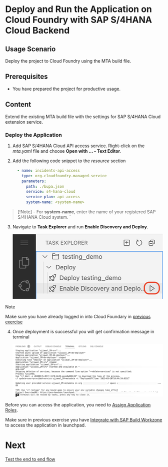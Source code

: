 # Deploy and Run the Application on Cloud Foundry with SAP S/4HANA Cloud Backend

## Usage Scenario

Deploy the project to Cloud Foundry using the MTA build file.

## Prerequisites

* You have prepared the project for productive usage.

## Content
Extend the existing MTA build file with the settings for SAP S/4HANA Cloud extension service.


### Deploy the Application

1. Add SAP S/4HANA Cloud API access service. Right-click on the *mta.yaml* file and choose **Open with ... - Text Editor**.
2. Add the following code snippet to the *resource* section

    ```yaml
      - name: incidents-api-access
        type: org.cloudfoundry.managed-service  
        parameters:
          path: ./bupa.json
          service: s4-hana-cloud
          service-plan: api-access
          system-name: <system-name>
    ```

> [!Note] - 
> For **system-name**, enter the name of your registered SAP S/4HANA Cloud system.
`

3. Navigate to **Task Explorer** and run **Enable Discovery and Deploy**.

    ![deploy-cf](../../images/deploy-cf/deploy_cf_enable.png)

> [!Note]
> Make sure you have already logged in into Cloud Foundary in [previous exercise](../deploy-cf.md#deploy-the-application)  

4. Once deployment is successful you will get confirmation message in terminal

   ![deploy-mtar-success](../../images/add-remote-service/deploy-to-cf/deploy_mtar_success.png)

Before you can access the application, you need to [Assign Application Roles](../deploy-cf.md#assign-the-user-roles).

Make sure in previous exercise you have [Integrate with SAP Build Workzone](https://developers.sap.com/tutorials/integrate-with-work-zone.html) to access the application in launchpad.

# Next

[Test the end to end flow](./test-the-app.md)